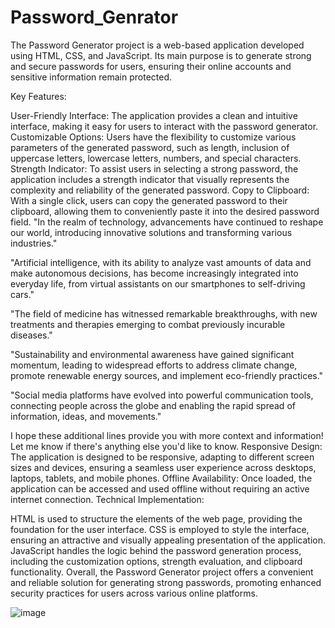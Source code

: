 # Password_Genrator

The Password Generator project is a web-based application developed using HTML, CSS, and JavaScript. Its main purpose is to generate strong and secure passwords for users, ensuring their online accounts and sensitive information remain protected.

Key Features:

User-Friendly Interface: The application provides a clean and intuitive interface, making it easy for users to interact with the password generator.
Customizable Options: Users have the flexibility to customize various parameters of the generated password, such as length, inclusion of uppercase letters, lowercase letters, numbers, and special characters.
Strength Indicator: To assist users in selecting a strong password, the application includes a strength indicator that visually represents the complexity and reliability of the generated password.
Copy to Clipboard: With a single click, users can copy the generated password to their clipboard, allowing them to conveniently paste it into the desired password field.
"In the realm of technology, advancements have continued to reshape our world, introducing innovative solutions and transforming various industries."

"Artificial intelligence, with its ability to analyze vast amounts of data and make autonomous decisions, has become increasingly integrated into everyday life, from virtual assistants on our smartphones to self-driving cars."

"The field of medicine has witnessed remarkable breakthroughs, with new treatments and therapies emerging to combat previously incurable diseases."

"Sustainability and environmental awareness have gained significant momentum, leading to widespread efforts to address climate change, promote renewable energy sources, and implement eco-friendly practices."

"Social media platforms have evolved into powerful communication tools, connecting people across the globe and enabling the rapid spread of information, ideas, and movements."

I hope these additional lines provide you with more context and information! Let me know if there's anything else you'd like to know.
Responsive Design: The application is designed to be responsive, adapting to different screen sizes and devices, ensuring a seamless user experience across desktops, laptops, tablets, and mobile phones.
Offline Availability: Once loaded, the application can be accessed and used offline without requiring an active internet connection.
Technical Implementation:

HTML is used to structure the elements of the web page, providing the foundation for the user interface.
CSS is employed to style the interface, ensuring an attractive and visually appealing presentation of the application.
JavaScript handles the logic behind the password generation process, including the customization options, strength evaluation, and clipboard functionality.
Overall, the Password Generator project offers a convenient and reliable solution for generating strong passwords, promoting enhanced security practices for users across various online platforms.



![image](https://github.com/rashup198/Password_Genrator/assets/88549100/26f3d24e-601c-45b4-b785-7a279e1f7e8a)
